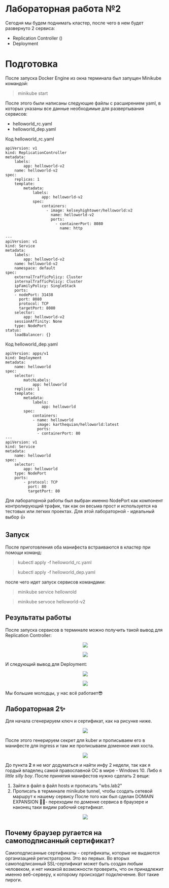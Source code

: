 # Лабораторная работа №2

Сегодня мы будем поднимать кластер, после чего в нем будет развернуто 2 сервиса:
 - Replication Сontroller ()
 - Deployment 
 
# Подготовка
После запуска Docker Engine из окна терминала был запущен Minikube командой:
> minikube start

После этого были написаны следующие файлы с расширением yaml, в которых указаны все данные необходимые для развертывания сервисов:

 - helloworld_rc.yaml
 - helloworld_dep.yaml

Код helloworld_rc.yaml

```
apiVersion: v1
kind: ReplicationController
metadata:
	labels:
		app: helloworld-v2
	name: helloworld-v2
spec:
	replicas: 1
	template:
		metadata:
			labels:
				app: helloworld-v2
			spec:
				containers:
				  - image: kelseyhightower/helloworld:v2
					name: helloworld-v2
					ports:
					  - containerPort: 8080
						name: http

---
apiVersion: v1
kind: Service
metadata:
	labels:
		app: helloworld-v2
	name: helloworld-v2
	namespace: default
spec:
	externalTrafficPolicy: Cluster
	internalTrafficPolicy: Cluster
	ipFamilyPolicy: SingleStack
	ports:
	- nodePort: 31438
	  port: 8080
	  protocol: TCP
	  targetPort: 8080
	selector:
		app: helloworld-v2
	sessionAffinity: None
	type: NodePort
status:
	loadBalancer: {}
```

Код helloworld_dep.yaml
```
apiVersion: apps/v1
kind: Deployment
metadata:
	name: helloworld
spec:
	selector:
		matchLabels:
			app: helloworld
	replicas: 1
	template:
		metadata:
			labels:
				app: helloworld
		spec:
			containers:
			- name: helloworld
			  image: karthequian/helloworld:latest
			  ports:
			  - containerPort: 80
---
apiVersion: v1
kind: Service
metadata:
	name: helloworld
spec:
	selector:
		app: helloworld
	type: NodePort
	ports:
		- protocol: TCP
		  port: 80
		  targetPort: 80
```
 Для лабораторной работы был выбран именно NodePort как компонент контролирующий трафик, так как он весьма прост и используется на тестовых или легких проектах. Для этой лабораторной - идеальный выбор 👍

## Запуск

После приготовления оба манифеста встраиваются в кластер при помощи команд:
>kubectl apply -f helloworld_rc.yaml

>kubectl apply -f helloworld_dep.yaml

после чего идет запуск сервисов командами:
>minikube service hellowrold

>minikube servoce helloworld-v2

## Результаты работы

После запуска сервисов в терминале можно получить такой вывод для Replication Controller:
<p align="center"><img src="https://github.com/S-txt/2023_2024-cloud_systems_and_services-group-lepestok/blob/lab-2-dev/Lab%202/img/hw_rc_service.JPG"/></p>

<p align="center"><img src="https://github.com/S-txt/2023_2024-cloud_systems_and_services-group-lepestok/blob/lab-2-dev/Lab%202/img/hw_rc_page.JPG"/></p>

И следующий вывод для Deployment:

<p align="center"><img src="https://github.com/S-txt/2023_2024-cloud_systems_and_services-group-lepestok/blob/lab-2-dev/Lab%202/img/hw_dep_page.JPG"/></p>

<p align="center"><img src="https://github.com/S-txt/2023_2024-cloud_systems_and_services-group-lepestok/blob/lab-2-dev/Lab%202/img/hw_dep.JPG"/></p>

Мы большие молодцы, у нас всё работает😎

## Лабораторная 2✨

Для начала сгенерируем ключ и сертификат, как на рисунке ниже.

<p align="center"><img src="https://github.com/S-txt/2023_2024-cloud_systems_and_services-group-lepestok/blob/lab-2-dev/Lab%202/star_task/star_img/gen_crt.JPG"/></p>

После этого генерируем секрет для kuber и прописываем его в манифесте для ingress и там же прописываем доменное имя хоста.

<p align="center"><img src="https://github.com/S-txt/2023_2024-cloud_systems_and_services-group-lepestok/blob/lab-2-dev/Lab%202/star_task/star_img/gen_secret.JPG"/></p>

До пункта **2** я не мог додуматься и найти инфу 2 недели, так как я гордый владелец самой православной ОС в мире - Windows 10. Либо я *little silly boy*. После принятия манифестов нужно сделать 2 вещи: 
1. Зайти в файл в файл hosts и прописать "wbs.lab2"
2. Прописать в терминале minikube tunnel, чтобы создать сетевой маршрут к нашему сервису
После того как был сделан DOMAIN EXPANSION 🧙‍♂️- переходим по доменке сервиса в браузере и наконец таки видим рабочий сертификат.

<p align="center"><img src="https://github.com/S-txt/2023_2024-cloud_systems_and_services-group-lepestok/blob/lab-2-dev/Lab%202/star_task/star_img/crt_and_kuber.JPG"/></p>

## Почему браузер ругается на самоподписанный сертификат?
Самоподписанные сертификаты - сертификаты, которые не выдаются организацией регистратором. Это во первых. Во вторых самоподписанный SSL-сертификат может быть создан любым человеком, и нет никакой возможности проверить, что он принадлежит именно веб-серверу, к которому происходит подключение. Вот такие пироги.
